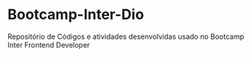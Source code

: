 # Bootcamp-Inter-Dio
Repositório de Códigos e atividades desenvolvidas usado no Bootcamp Inter Frontend Developer
